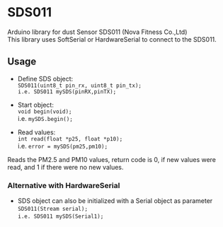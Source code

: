 # SDS011  
  
Arduino library for dust Sensor SDS011 (Nova Fitness Co.,Ltd)  
This library uses SoftSerial or HardwareSerial to connect to the SDS011.  
  
## Usage
  
* Define SDS object:  
`SDS011(uint8_t pin_rx, uint8_t pin_tx);`  
`i.e. SDS011 mySDS(pinRX,pinTX);`  
  
* Start object:  
`void begin(void);`  
i.e. `mySDS.begin();`  
  
* Read values:  
`int read(float *p25, float *p10);`  
i.e. `error = mySDS(pm25,pm10);`  
  
Reads the PM2.5 and PM10 values, return code is 0, if new values were read, and 1 if there were no new values.  

### Alternative with HardwareSerial
* SDS object can also be initialized with a Serial object as parameter  
`SDS011(Stream serial);`  
`i.e. SDS011 mySDS(Serial1);` 
  
  
